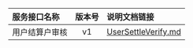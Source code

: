   
| 服务接口名称 | 版本号 | 说明文档链接 |  
| :----------------- | :-----: | :---------------- |  
| 用户结算户审核 | v1 | [UserSettleVerify.md](https://github.com/Zhang-Monica/gitMd/blob/master/EpeisSupp/SupVerifyServer/UserSettleVerify.md) |  
  
